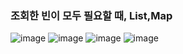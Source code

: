 ### 조회한 빈이 모두 필요할 때, List,Map

![image](https://user-images.githubusercontent.com/40969203/104124773-e872c400-5395-11eb-9eb1-19571dfd38b6.png)
![image](https://user-images.githubusercontent.com/40969203/104124776-ee68a500-5395-11eb-8d4c-ced144080b4c.png)
![image](https://user-images.githubusercontent.com/40969203/104124785-f4f71c80-5395-11eb-9eff-e1e40d6fd0c5.png)
![image](https://user-images.githubusercontent.com/40969203/104124788-f9233a00-5395-11eb-85a3-15f8ee28dcf8.png)

